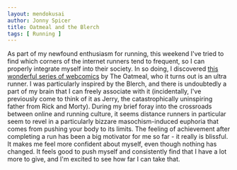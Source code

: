 ```yaml
---
layout: mendokusai
author: Jonny Spicer
title: Oatmeal and the Blerch
tags: [ Running ]
---
```

As part of my newfound enthusiasm for running, this weekend I've tried to find which corners of the internet runners tend to frequent, so I can 
properly integrate myself into their society. In so doing, I discovered [this wonderful series of webcomics](https://theoatmeal.com/comics/running) by The Oatmeal, who it turns out 
is an ultra runner. I was particularly inspired by the Blerch, and there is undoubtedly a part of my brain that I can freely associate with it (incidentally, I've 
previously come to think of it as Jerry, the catastrophically uninspiring father from Rick and Morty). During my brief foray into the crossroads between online 
and running culture, it seems distance runners in particular seem to revel in a particularly bizzare masochism-induced euphoria that comes from pushing your body 
to its limits. The feeling of achievement after completing a run has been a big motivator for me so far - it really is blissful. It makes me feel more confident 
about myself, even though nothing has changed. It feels good to push myself and consistently find that I have a lot more to give, and I'm excited to see how far I can 
take that.